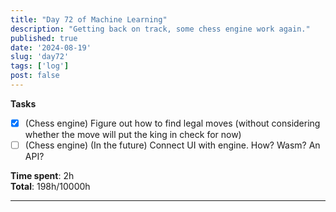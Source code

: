 ```yaml
---
title: "Day 72 of Machine Learning"
description: "Getting back on track, some chess engine work again."
published: true
date: '2024-08-19'
slug: 'day72'
tags: ['log']
post: false
---
```

<script>
    import Image from '$lib/components/Image.svelte';
</script>

**Tasks**
- [x] (Chess engine) Figure out how to find legal moves (without considering whether the move will put the king in check for now)
- [ ] (Chess engine) (In the future) Connect UI with engine. How? Wasm? An API?

**Time spent**: 2h<br /> **Total**: 198h/10000h

___
